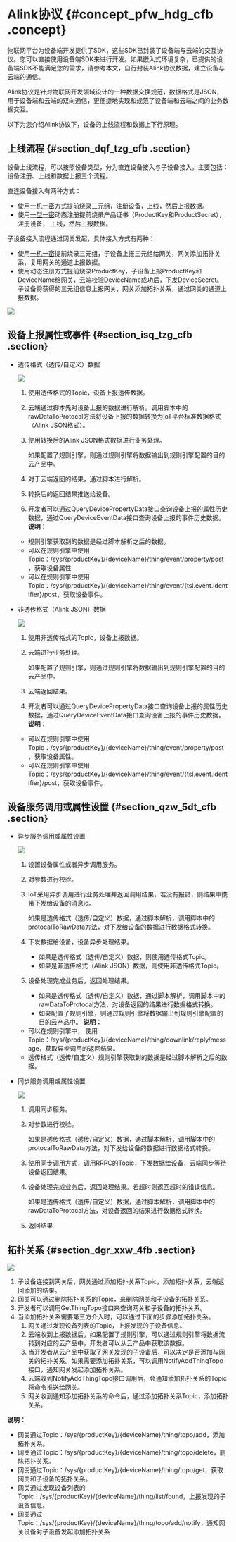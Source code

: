 # Alink协议 {#concept_pfw_hdg_cfb .concept}

物联网平台为设备端开发提供了SDK，这些SDK已封装了设备端与云端的交互协议。您可以直接使用设备端SDK来进行开发。如果嵌入式环境复杂，已提供的设备端SDK不能满足您的需求，请参考本文，自行封装Alink协议数据，建立设备与云端的通信。

Alink协议是针对物联网开发领域设计的一种数据交换规范，数据格式是JSON，用于设备端和云端的双向通信，更便捷地实现和规范了设备端和云端之间的业务数据交互。

以下为您介绍Alink协议下，设备的上线流程和数据上下行原理。

## 上线流程 {#section_dqf_tzg_cfb .section}

设备上线流程，可以按照设备类型，分为直连设备接入与子设备接入。主要包括：设备注册、上线和数据上报三个流程。

直连设备接入有两种方式：

-   使用[一机一密](intl.zh-CN/设备端开发指南/C-SDK/设备安全认证/一机一密.md#)方式提前烧录三元组，注册设备，上线，然后上报数据。
-   使用[一型一密](intl.zh-CN/设备端开发指南/C-SDK/设备安全认证/一型一密.md#)动态注册提前烧录产品证书（ProductKey和ProductSecret），注册设备， 上线，然后上报数据。

子设备接入流程通过网关发起，具体接入方式有两种：

-   使用[一机一密](intl.zh-CN/设备端开发指南/C-SDK/设备安全认证/一机一密.md#)提前烧录三元组，子设备上报三元组给网关，网关添加拓扑关系，复用网关的通道上报数据。
-   使用动态注册方式提前烧录ProductKey，子设备上报ProductKey和DeviceName给网关，云端校验DeviceName成功后，下发DeviceSecret。子设备将获得的三元组信息上报网关，网关添加拓扑关系，通过网关的通道上报数据。

![](http://static-aliyun-doc.oss-cn-hangzhou.aliyuncs.com/assets/img/21183/154098979411778_zh-CN.jpg)

## 设备上报属性或事件 {#section_isq_tzg_cfb .section}

-   透传格式（透传/自定义）数据

    ![](images/11785_zh-CN.jpeg)

    1.  使用透传格式的Topic，设备上报透传数据。
    2.  云端通过脚本先对设备上报的数据进行解析。调用脚本中的rawDataToProtocal方法将设备上报的数据转换为IoT平台标准数据格式（Alink JSON格式）。
    3.  使用转换后的Alink JSON格式数据进行业务处理。

        如果配置了规则引擎，则通过规则引擎将数据输出到规则引擎配置的目的云产品中。

    4.  对于云端返回的结果，通过脚本进行解析。
    5.  转换后的返回结果推送给设备。
    6.  开发者可以通过QueryDevicePropertyData接口查询设备上报的属性历史数据，通过QueryDeviceEventData接口查询设备上报的事件历史数据。
    **说明：** 

    -   规则引擎获取到的数据是经过脚本解析之后的数据。
    -   可以在规则引擎中使用Topic：/sys/\{productKey\}/\{deviceName\}/thing/event/property/post，获取设备属性
    -   可以在规则引擎中使用Topic：/sys/\{productKey\}/\{deviceName\}/thing/event/\{tsl.event.identifier\}/post，获取设备事件。
-   非透传格式（Alink JSON）数据

    ![](images/11792_zh-CN.jpeg)

    1.  使用非透传格式的Topic，设备上报数据。
    2.  云端进行业务处理。

        如果配置了规则引擎，则通过规则引擎将数据输出到规则引擎配置的目的云产品中。

    3.  云端返回结果。
    4.  开发者可以通过QueryDevicePropertyData接口查询设备上报的属性历史数据，通过QueryDeviceEventData接口查询设备上报的事件历史数据。
    **说明：** 

    -   可以在规则引擎中使用Topic：/sys/\{productKey\}/\{deviceName\}/thing/event/property/post，获取设备属性。
    -   可以在规则引擎中使用Topic：/sys/\{productKey\}/\{deviceName\}/thing/event/\{tsl.event.identifier\}/post，获取设备事件。

## 设备服务调用或属性设置 {#section_qzw_5dt_cfb .section}

-   异步服务调用或属性设置

    ![](images/11793_zh-CN.jpeg)

    1.  设置设备属性或者异步调用服务。
    2.  对参数进行校验。
    3.  IoT采用异步调用进行业务处理并返回调用结果，若没有报错，则结果中携带下发给设备的消息id。

        如果是透传格式（透传/自定义）数据，通过脚本解析，调用脚本中的protocalToRawData方法，对下发给设备的数据进行数据格式转换。

    4.  下发数据给设备，设备异步处理结果。
        -   如果是透传格式（透传/自定义）数据，则使用透传格式Topic。
        -   如果是非透传格式（Alink JSON）数据，则使用非透传格式Topic。
    5.  设备处理完成业务后，返回处理结果。
        -   如果是透传格式（透传/自定义）数据，通过脚本解析，调用脚本中的rawDataToProtocal方法，对设备返回的结果进行数据格式转换。
        -   如果配置了规则引擎，则通过规则引擎将数据输出到规则引擎配置的目的云产品中。
    **说明：** 

    -   可以在规则引擎中， 使用Topic：/sys/\{productKey\}/\{deviceName\}/thing/downlink/reply/message，获取异步调用的返回结果。
    -   透传格式（透传/自定义）规则引擎获取到的数据是经过脚本解析之后的数据。
-   同步服务调用或属性设置

    ![](images/11794_zh-CN.jpeg)

    1.  调用同步服务。
    2.  对参数进行校验。

        如果是透传格式（透传/自定义）数据，通过脚本解析，调用脚本中的protocalToRawData方法，对下发给设备的数据进行数据格式转换。

    3.  使用同步调用方式，调用RRPC的Topic，下发数据给设备，云端同步等待设备返回结果。
    4.  设备处理完成业务后，返回处理结果。若超时则返回超时的错误信息。

        如果是透传格式（透传/自定义）数据，通过脚本解析，调用脚本中的rawDataToProtocal方法，对设备返回的结果进行数据格式转换。

    5.  返回结果

## 拓扑关系 {#section_dgr_xxw_4fb .section}

![](http://static-aliyun-doc.oss-cn-hangzhou.aliyuncs.com/assets/img/21183/154098979414317_zh-CN.png)

1.  子设备连接到网关后，网关通过添加拓扑关系Topic，添加拓扑关系，云端返回添加的结果。
2.  网关可以通过删除拓扑关系的Topic，来删除网关和子设备的拓扑关系。
3.  开发者可以调用GetThingTopo接口来查询网关和子设备的拓扑关系。
4.  当添加拓扑关系需要第三方介入时，可以通过下面的步骤添加拓扑关系。
    1.  网关通过发现设备列表的Topic，上报发现的子设备信息。
    2.  云端收到上报数据后，如果配置了规则引擎，可以通过规则引擎将数据流转到对应的云产品中，开发者可以从云产品中获取该数据。
    3.  当开发者从云产品中获取了网关发现的子设备后，可以决定是否添加与网关的拓扑关系。如果需要添加拓扑关系，可以调用NotifyAddThingTopo接口，通知网关发起添加拓扑关系。
    4.  云端收到NotifyAddThingTopo接口调用后，会通知添加拓扑关系的Topic将命令推送给网关。
    5.  网关收到通知添加拓扑关系的命令后，通过添加拓扑关系Topic，添加拓扑关系。

**说明：** 

-   网关通过Topic：/sys/\{productKey\}/\{deviceName\}/thing/topo/add，添加拓扑关系。
-   网关通过Topic：/sys/\{productKey\}/\{deviceName\}/thing/topo/delete，删除拓扑关系。
-   网关通过Topic：/sys/\{productKey\}/\{deviceName\}/thing/topo/get，获取网关和子设备的拓扑关系。
-   网关通过发现设备列表的Topic：/sys/\{productKey\}/\{deviceName\}/thing/list/found，上报发现的子设备信息。
-   网关通过Topic：/sys/\{productKey\}/\{deviceName\}/thing/topo/add/notify，通知网关设备对子设备发起添加拓扑关系

